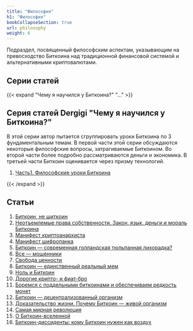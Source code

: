 ```yaml
---
title: "Философия"
h1: "Философия"
bookCollapseSection: true
url: philosophy
weight: 6
---
```


Подраздел, посвященный философским аспектам, указывающим на превосходство Биткоина над традиционной финансовой системой и альтернативными криптовалютами.

## Cерии статей

{{< expand "Чему я научился у Биткоина?" "..." >}}
## Серия статей Dergigi "Чему я научился у Биткоина?"
В этой серии автор пытается сгруппировать уроки Биткоина по 3 фундаментальным темам. В первой части этой серии обсуждаются некоторые философские вопросы, затрагиваемые Биткоином. Во второй части более подробно рассматриваются деньги и экономика. В третьей части Биткоин оценивается через призму технологий. 

1. [Часть1. Философские уроки Биткоина](/chemu-ya-nauchilsya-u-bitcoina/filosofskie-uroki-bitcoina)

{{< /expand >}}

## Статьи

1. [Биткоин, не щиткоин](/ne-shitcoin)
2. [Неотъемлемые права собственности. Закон, язык, деньги и мораль Биткоина](/neotemlemye-prava-sobstvennosti)
3. [Манифест криптоанархиста](/manifest-kriptoanarhista)
4. [Манифест шифропанка](/manifest-shifropanka)
5. [Биткоин — современная голландская тюльпанная лихорадка?](/tyulpannaya-lihoradka)
6. [Все — мошенники](/vse-moshenniki)
7. [Свобода ценности](/svoboda-cennosti)
8. [Биткоин — единственный реальный мем](/bitcoin-meme)
9. [Ноль и Биткоин](/nol-i-bitcoin)
10. [Дорогие крипто- и фиат-бро](/crypto-bro)
11. [Боремся с поддельными биткоинами и обеспечиваем редкость монет](/boremsya-s-poddelnymi-bitcoin)
12. [Биткоин — децентрализованный организм](/bitсoin-decentralizovannyj-organizm)
13. [Доказательство жизни. Почему Биткоин — живой организм](/pochemu-bitcoin-zhivoj-organizm)
14. [Самая мирная революция](/samaya-mirnaya-revolyuciya)
15. [О Биткоин-вселенной](/o-bitcoin-vselennoj)
16. [Биткоин-диссиденты: кому Биткоин нужен как воздух](/bitcoin-dissidenty)
